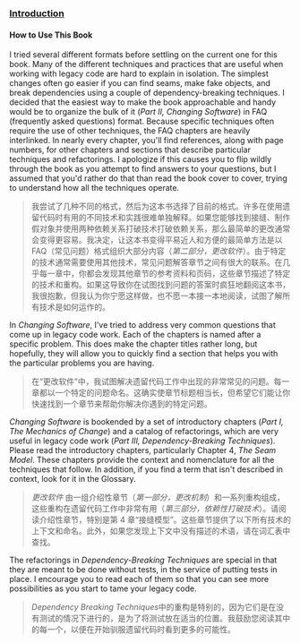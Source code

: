 ### [Introduction](#contents)

#### How to Use This Book

I tried several different formats before settling on the current one for this book. Many of the different techniques and practices that are useful when working with legacy code are hard to explain in isolation. The simplest changes often go easier if you can find seams, make fake objects, and break dependencies using a couple of dependency-breaking techniques. I decided that the easiest way to make the book approachable and handy would be to organize the bulk of it (_Part II, Changing Software_) in FAQ (frequently asked questions) format. Because specific techniques often require the use of other techniques, the FAQ chapters are heavily interlinked. In nearly every chapter, you'll find references, along with page numbers, for other chapters and sections that describe particular techniques and refactorings. I apologize if this causes you to flip wildly through the book as you attempt to find answers to your questions, but I assumed that you'd rather do that than read the book cover to cover, trying to understand how all the techniques operate.

> 我尝试了几种不同的格式，然后为这本书选择了目前的格式。许多在使用遗留代码时有用的不同技术和实践很难单独解释。如果您能够找到接缝、制作假对象并使用两种依赖关系打破技术打破依赖关系，那么最简单的更改通常会变得更容易。我决定，让这本书变得平易近人和方便的最简单方法是以 FAQ（常见问题）格式组织大部分内容（_第二部分，更改软件_）。由于特定的技术通常需要使用其他技术，常见问题解答章节之间有很大的联系。在几乎每一章中，你都会发现其他章节的参考资料和页码，这些章节描述了特定的技术和重构。如果这导致你在试图找到问题的答案时疯狂地翻阅这本书，我很抱歉，但我认为你宁愿这样做，也不愿一本接一本地阅读，试图了解所有技术是如何运作的。

In _Changing Software_, I've tried to address very common questions that come up in legacy code work. Each of the chapters is named after a specific problem. This does make the chapter titles rather long, but hopefully, they will allow you to quickly find a section that helps you with the particular problems you are having.

> 在“更改软件”中，我试图解决遗留代码工作中出现的非常常见的问题。每一章都以一个特定的问题命名。这确实使章节标题相当长，但希望它们能让你快速找到一个章节来帮助你解决你遇到的特定问题。

_Changing Software_ is bookended by a set of introductory chapters (_Part I, The Mechanics of Change_) and a catalog of refactorings, which are very useful in legacy code work (_Part III, Dependency-Breaking Techniques_). Please read the introductory chapters, particularly Chapter 4, _The Seam Model_. These chapters provide the context and nomenclature for all the techniques that follow. In addition, if you find a term that isn't described in context, look for it in the Glossary.

> *更改软件* 由一组介绍性章节（_第一部分，更改机制_）和一系列重构组成，这些重构在遗留代码工作中非常有用（_第三部分，依赖性打破技术_）。请阅读介绍性章节，特别是第 4 章“接缝模型”。这些章节提供了以下所有技术的上下文和命名。此外，如果您发现上下文中没有描述的术语，请在词汇表中查找。

The refactorings in _Dependency-Breaking Techniques_ are special in that they are meant to be done without tests, in the service of putting tests in place. I encourage you to read each of them so that you can see more possibilities as you start to tame your legacy code.

> *Dependency Breaking Techniques*中的重构是特别的，因为它们是在没有测试的情况下进行的，是为了将测试放在适当的位置。我鼓励您阅读其中的每一个，以便在开始驯服遗留代码时看到更多的可能性。
